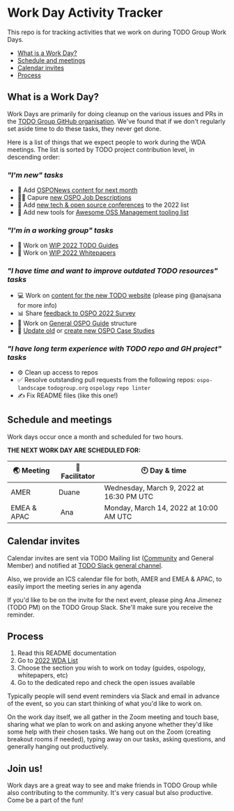 # Work Day Activity Tracker

This repo is for tracking activities that we work on during TODO Group Work Days.

- [What is a Work Day?](#what-is-a-work-day)
- [Schedule and meetings](#schedule-and-meetings)
- [Calendar invites](#calendar-invites)
- [Process](#process)

## What is a Work Day?

Work Days are primarily for doing cleanup on the various issues and PRs in the [TODO Group GitHub organisation](https://github.com/todogroup). We've found that if we don't regularly set aside time to do these tasks, they never get done.

Here is a list of things that we expect people to work during the WDA meetings. The list is sorted by TODO project contribution level, in descending order:

### *"I'm new" tasks*

* 📩 Add [OSPONews content for next month](https://github.com/todogroup/ospology/tree/main/newsletter#how-to-contribute-to-osponews)
* 🧑‍💻 Capure [new OSPO Job Descriptions](https://landscape.todogroup.org/guide#ospo-career-path)
* 📌 Add [new tech & open source conferences](https://github.com/todogroup/presentations/blob/main/2022-tech-events.md) to the 2022 list
* 🔭 Add new tools for [Awesome OSS Management tooling list](https://github.com/todogroup/awesome-ospo#awesome-oss-management-)

### *"I'm in a working group" tasks*

* 📝 Work on [WIP 2022 TODO Guides](https://github.com/todogroup/todogroup.org/issues?q=is%3Aissue+is%3Aopen+label%3Aguide)
* 📘 Work on [WIP 2022 Whitepapers](https://github.com/todogroup/outbound-oss)

### *"I have time and want to improve outdated TODO resources" tasks*

* 💻 Work on [content for the new TODO website](https://github.com/todogroup/todogroup.org/issues/210) (please ping @anajsana for more info)
* 📊 Share [feedback to OSPO 2022 Survey](https://github.com/todogroup/osposurvey/tree/master/2022#welcome-to-ospo-survey-2022-planning)
* 📖 Work on [General OSPO Guide](https://landscape.todogroup.org/guide) structure
* 🧩 [Update old](https://landscape.todogroup.org/guide#ospos-in-practice) or [create new OSPO Case Studies](https://github.com/todogroup/todogroup.org/issues?q=is%3Aissue+is%3Aopen+label%3A%22use+case%22)

### *"I have long term experience with TODO repo and GH project" tasks*
* ⚙️ Clean up access to repos
* ✅ Resolve outstanding pull requests from the following repos: `ospo-landscape` `todogroup.org` `ospology` `repo linter`
* ✍️ Fix README files (like this one!)

## Schedule and meetings

Work days occur once a month and scheduled for two hours.

**THE NEXT WORK DAY ARE SCHEDULED FOR:** 

| 🌏 Meeting | 💬 Facilitator | 🕙 Day & time | 
| --- | --- | --- |
| AMER | Duane | Wednesday, March 9, 2022 at 16:30 PM UTC |
| EMEA & APAC | Ana| Monday, March 14, 2022 at 10:00 AM UTC|


## Calendar invites

Calendar invites are sent via TODO Mailing list ([Community](https://docs.google.com/forms/d/e/1FAIpQLSeU0YGM_IJ6gY8E5IIiwXKD_FZi3kAVc4E9_-3dtTDyKMSjdA/viewform) and General Member) and notified at [TODO Slack general channel](https://slack.todogroup.org/).

Also, we provide an ICS calendar file  for both, AMER and EMEA & APAC, to easily import the meeting series in any agenda

If you'd like to be on the invite for the next event, please ping Ana Jimenez (TODO PM) on the TODO Group Slack. She'll make sure you receive the reminder.

## Process

1) Read this README documentation
2) Go to [2022 WDA List](https://github.com/todogroup/work-day-activities/issues?q=is%3Aissue+is%3Aopen+label%3A2022)
3) Choose the section you wish to work on today (guides, ospology, whitepapers, etc)
4) Go to the dedicated repo and check the open issues available

Typically people will send event reminders via Slack and email in advance of the event, so you can start thinking of what you'd like to work on.

On the work day itself, we all gather in the Zoom meeting and touch base, sharing what we plan to work on and asking anyone whether they'd like some help with their chosen tasks. We hang out on the Zoom (creating breakout rooms if needed), typing away on our tasks, asking questions, and generally hanging out productively.

## Join us!

Work days are a great way to see and make friends in TODO Group while also contributing to the community. It's very casual but also productive. Come be a part of the fun!
